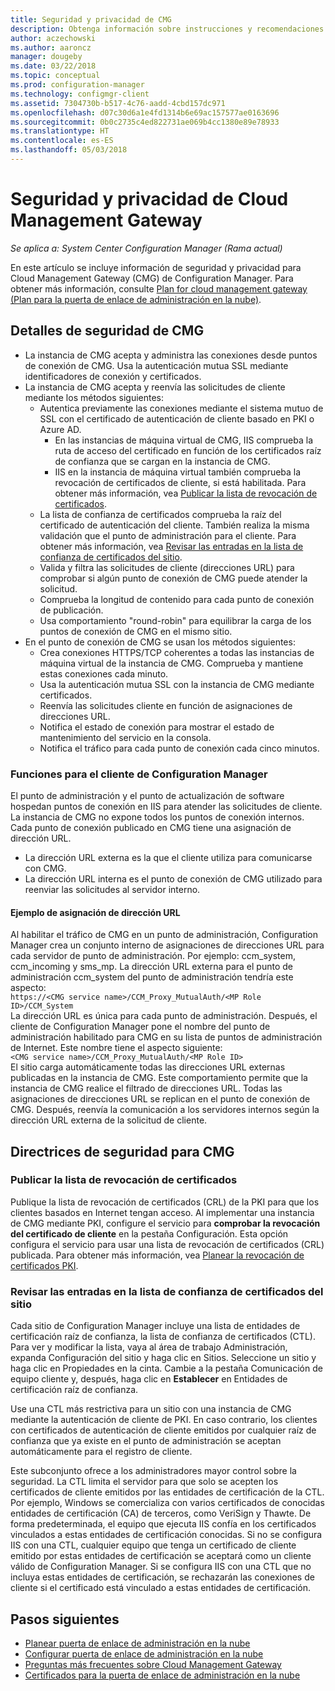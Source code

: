 ```yaml
---
title: Seguridad y privacidad de CMG
description: Obtenga información sobre instrucciones y recomendaciones de seguridad y privacidad con Cloud Management Gateway.
author: aczechowski
ms.author: aaroncz
manager: dougeby
ms.date: 03/22/2018
ms.topic: conceptual
ms.prod: configuration-manager
ms.technology: configmgr-client
ms.assetid: 7304730b-b517-4c76-aadd-4cbd157dc971
ms.openlocfilehash: d07c30d6a1e4fd1314b6e69ac157577ae0163696
ms.sourcegitcommit: 0b0c2735c4ed822731ae069b4cc1380e89e78933
ms.translationtype: HT
ms.contentlocale: es-ES
ms.lasthandoff: 05/03/2018
---
```

# <a name="security-and-privacy-for-the-cloud-management-gateway"></a>Seguridad y privacidad de Cloud Management Gateway

*Se aplica a: System Center Configuration Manager (Rama actual)*

En este artículo se incluye información de seguridad y privacidad para Cloud Management Gateway (CMG) de Configuration Manager. Para obtener más información, consulte [Plan for cloud management gateway (Plan para la puerta de enlace de administración en la nube)](/sccm/core/clients/manage/cmg/plan-cloud-management-gateway).

## <a name="cmg-security-details"></a>Detalles de seguridad de CMG
- La instancia de CMG acepta y administra las conexiones desde puntos de conexión de CMG. Usa la autenticación mutua SSL mediante identificadores de conexión y certificados.
- La instancia de CMG acepta y reenvía las solicitudes de cliente mediante los métodos siguientes:
    - Autentica previamente las conexiones mediante el sistema mutuo de SSL con el certificado de autenticación de cliente basado en PKI o Azure AD. 
      - En las instancias de máquina virtual de CMG, IIS comprueba la ruta de acceso del certificado en función de los certificados raíz de confianza que se cargan en la instancia de CMG.
      - IIS en la instancia de máquina virtual también comprueba la revocación de certificados de cliente, si está habilitada. Para obtener más información, vea [Publicar la lista de revocación de certificados](#bkmk_crl).
    - La lista de confianza de certificados comprueba la raíz del certificado de autenticación del cliente. También realiza la misma validación que el punto de administración para el cliente. Para obtener más información, vea [Revisar las entradas en la lista de confianza de certificados del sitio](#bkmk_ctl).
    - Valida y filtra las solicitudes de cliente (direcciones URL) para comprobar si algún punto de conexión de CMG puede atender la solicitud.  
    - Comprueba la longitud de contenido para cada punto de conexión de publicación.
    - Usa comportamiento "round-robin" para equilibrar la carga de los puntos de conexión de CMG en el mismo sitio.
- En el punto de conexión de CMG se usan los métodos siguientes:
    - Crea conexiones HTTPS/TCP coherentes a todas las instancias de máquina virtual de la instancia de CMG. Comprueba y mantiene estas conexiones cada minuto.
    - Usa la autenticación mutua SSL con la instancia de CMG mediante certificados.
    - Reenvía las solicitudes cliente en función de asignaciones de direcciones URL.
    - Notifica el estado de conexión para mostrar el estado de mantenimiento del servicio en la consola.
    - Notifica el tráfico para cada punto de conexión cada cinco minutos.

### <a name="configuration-manager-client-facing-roles"></a>Funciones para el cliente de Configuration Manager
El punto de administración y el punto de actualización de software hospedan puntos de conexión en IIS para atender las solicitudes de cliente. La instancia de CMG no expone todos los puntos de conexión internos. Cada punto de conexión publicado en CMG tiene una asignación de dirección URL.
  - La dirección URL externa es la que el cliente utiliza para comunicarse con CMG.
  - La dirección URL interna es el punto de conexión de CMG utilizado para reenviar las solicitudes al servidor interno.

#### <a name="url-mapping-example"></a>Ejemplo de asignación de dirección URL
Al habilitar el tráfico de CMG en un punto de administración, Configuration Manager crea un conjunto interno de asignaciones de direcciones URL para cada servidor de punto de administración. Por ejemplo: ccm_system, ccm_incoming y sms_mp. La dirección URL externa para el punto de administración ccm_system del punto de administración tendría este aspecto:  
`https://<CMG service name>/CCM_Proxy_MutualAuth/<MP Role ID>/CCM_System`  
La dirección URL es única para cada punto de administración. Después, el cliente de Configuration Manager pone el nombre del punto de administración habilitado para CMG en su lista de puntos de administración de Internet. Este nombre tiene el aspecto siguiente:  
`<CMG service name>/CCM_Proxy_MutualAuth/<MP Role ID>`  
El sitio carga automáticamente todas las direcciones URL externas publicadas en la instancia de CMG. Este comportamiento permite que la instancia de CMG realice el filtrado de direcciones URL. Todas las asignaciones de direcciones URL se replican en el punto de conexión de CMG. Después, reenvía la comunicación a los servidores internos según la dirección URL externa de la solicitud de cliente.



## <a name="security-guidance-for-cmg"></a>Directrices de seguridad para CMG


<a name="bkmk_crl"></a>

### <a name="publish-the-certificate-revocation-list"></a>Publicar la lista de revocación de certificados

Publique la lista de revocación de certificados (CRL) de la PKI para que los clientes basados en Internet tengan acceso. Al implementar una instancia de CMG mediante PKI, configure el servicio para **comprobar la revocación del certificado de cliente** en la pestaña Configuración. Esta opción configura el servicio para usar una lista de revocación de certificados (CRL) publicada. Para obtener más información, vea [Planear la revocación de certificados PKI](/sccm/core/plan-design/security/plan-for-security#BKMK_PlanningForCRLs).



<a name="bkmk_ctl"></a>

### <a name="review-entries-in-the-sites-certificate-trust-list"></a>Revisar las entradas en la lista de confianza de certificados del sitio
<!--503739-->
Cada sitio de Configuration Manager incluye una lista de entidades de certificación raíz de confianza, la lista de confianza de certificados (CTL). Para ver y modificar la lista, vaya al área de trabajo Administración, expanda Configuración del sitio y haga clic en Sitios. Seleccione un sitio y haga clic en Propiedades en la cinta. Cambie a la pestaña Comunicación de equipo cliente y, después, haga clic en **Establecer** en Entidades de certificación raíz de confianza.
 
Use una CTL más restrictiva para un sitio con una instancia de CMG mediante la autenticación de cliente de PKI. En caso contrario, los clientes con certificados de autenticación de cliente emitidos por cualquier raíz de confianza que ya existe en el punto de administración se aceptan automáticamente para el registro de cliente.

Este subconjunto ofrece a los administradores mayor control sobre la seguridad. La CTL limita el servidor para que solo se acepten los certificados de cliente emitidos por las entidades de certificación de la CTL. Por ejemplo, Windows se comercializa con varios certificados de conocidas entidades de certificación (CA) de terceros, como VeriSign y Thawte. De forma predeterminada, el equipo que ejecuta IIS confía en los certificados vinculados a estas entidades de certificación conocidas. Si no se configura IIS con una CTL, cualquier equipo que tenga un certificado de cliente emitido por estas entidades de certificación se aceptará como un cliente válido de Configuration Manager. Si se configura IIS con una CTL que no incluya estas entidades de certificación, se rechazarán las conexiones de cliente si el certificado está vinculado a estas entidades de certificación. 


<!--486209-->


<!-- ## Privacy information for CMG -->


## <a name="next-steps"></a>Pasos siguientes

- [Planear puerta de enlace de administración en la nube](/sccm/core/clients/manage/cmg/plan-cloud-management-gateway)
- [Configurar puerta de enlace de administración en la nube](/sccm/core/clients/manage/cmg/setup-cloud-management-gateway)
- [Preguntas más frecuentes sobre Cloud Management Gateway](/sccm/core/clients/manage/cmg/cloud-management-gateway-faq)
- [Certificados para la puerta de enlace de administración en la nube](/sccm/core/clients/manage/cmg/certificates-for-cloud-management-gateway)
